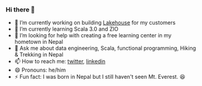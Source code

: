 ### Hi there 👋

<!--
**ganeshchand/ganeshchand** is a ✨ _special_ ✨ repository because its `README.md` (this file) appears on your GitHub profile.
-->

- 🔭 I’m currently working on building [Lakehouse](https://databricks.com/blog/2020/01/30/what-is-a-data-lakehouse.html) for my customers
- 🌱 I’m currently learning Scala 3.0 and ZIO
- 🤔 I’m looking for help with creating a free learning center in my hometown in Nepal
- 💬 Ask me about data engineering, Scala, functional programming, Hiking & Trekking in Nepal
- 📫 How to reach me: [twitter](https://twitter.com/gcdaii), [linkedin](https://www.linkedin.com/in/gcdaii/)
- 😄 Pronouns: he/him
- ⚡ Fun fact: I was born in Nepal but I still haven't seen Mt. Everest. 😆


